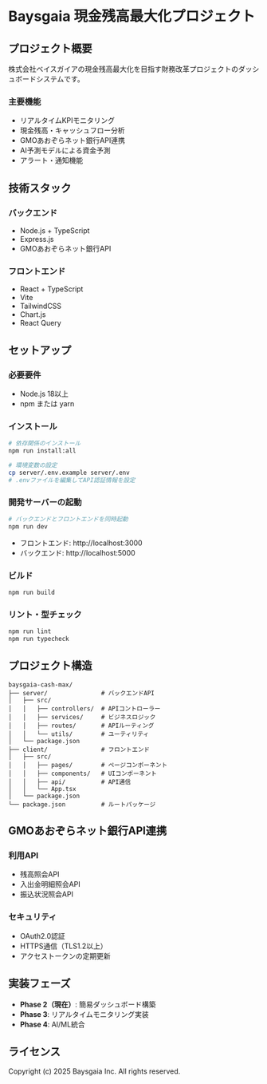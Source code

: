# Baysgaia 現金残高最大化プロジェクト

## プロジェクト概要

株式会社ベイスガイアの現金残高最大化を目指す財務改革プロジェクトのダッシュボードシステムです。

### 主要機能

- リアルタイムKPIモニタリング
- 現金残高・キャッシュフロー分析
- GMOあおぞらネット銀行API連携
- AI予測モデルによる資金予測
- アラート・通知機能

## 技術スタック

### バックエンド
- Node.js + TypeScript
- Express.js
- GMOあおぞらネット銀行API

### フロントエンド
- React + TypeScript
- Vite
- TailwindCSS
- Chart.js
- React Query

## セットアップ

### 必要要件
- Node.js 18以上
- npm または yarn

### インストール

```bash
# 依存関係のインストール
npm run install:all

# 環境変数の設定
cp server/.env.example server/.env
# .envファイルを編集してAPI認証情報を設定
```

### 開発サーバーの起動

```bash
# バックエンドとフロントエンドを同時起動
npm run dev
```

- フロントエンド: http://localhost:3000
- バックエンド: http://localhost:5000

### ビルド

```bash
npm run build
```

### リント・型チェック

```bash
npm run lint
npm run typecheck
```

## プロジェクト構造

```
baysgaia-cash-max/
├── server/               # バックエンドAPI
│   ├── src/
│   │   ├── controllers/  # APIコントローラー
│   │   ├── services/     # ビジネスロジック
│   │   ├── routes/       # APIルーティング
│   │   └── utils/        # ユーティリティ
│   └── package.json
├── client/               # フロントエンド
│   ├── src/
│   │   ├── pages/        # ページコンポーネント
│   │   ├── components/   # UIコンポーネント
│   │   ├── api/          # API通信
│   │   └── App.tsx
│   └── package.json
└── package.json          # ルートパッケージ
```

## GMOあおぞらネット銀行API連携

### 利用API
- 残高照会API
- 入出金明細照会API
- 振込状況照会API

### セキュリティ
- OAuth2.0認証
- HTTPS通信（TLS1.2以上）
- アクセストークンの定期更新

## 実装フェーズ

- **Phase 2（現在）**: 簡易ダッシュボード構築
- **Phase 3**: リアルタイムモニタリング実装
- **Phase 4**: AI/ML統合

## ライセンス

Copyright (c) 2025 Baysgaia Inc. All rights reserved.